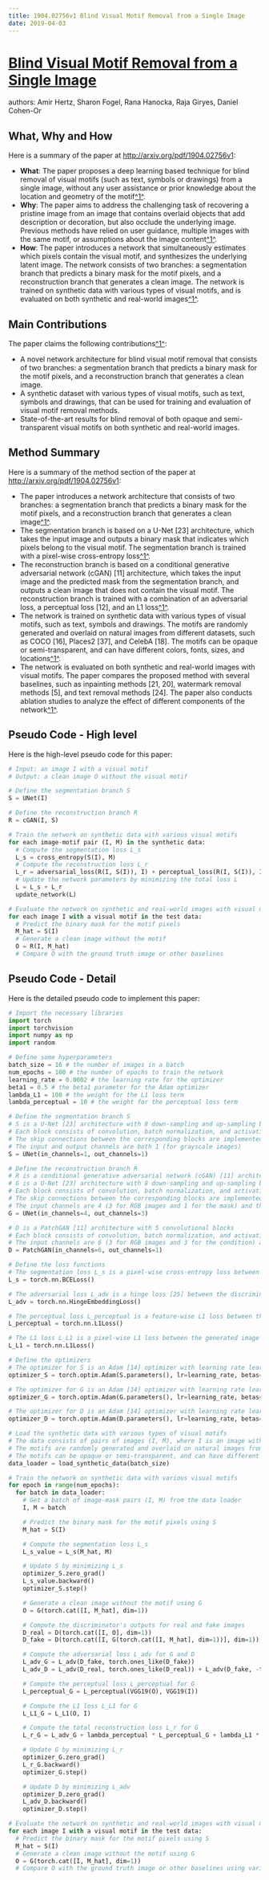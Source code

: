 ```yaml
---
title: 1904.02756v1 Blind Visual Motif Removal from a Single Image
date: 2019-04-03
---
```


# [Blind Visual Motif Removal from a Single Image](http://arxiv.org/abs/1904.02756v1)

authors: Amir Hertz, Sharon Fogel, Rana Hanocka, Raja Giryes, Daniel Cohen-Or


## What, Why and How

[1]: https://arxiv.org/abs/1904.02756 "[1904.02756] Blind Visual Motif Removal from a Single Image - arXiv.org"
[2]: https://arxiv.org/pdf/1904.02756.pdf "arXiv:1904.02756v1 [cs.CV] 4 Apr 2019"
[3]: https://arxiv.org/pdf/1804.02756v1.pdf "arXiv:1804.02756v1 [stat.ML] 8 Apr 2018"
[4]: http://export.arxiv.org/abs/2205.02756v1 "[2205.02756v1] Eigenvalues and Diagonal Elements"

Here is a summary of the paper at http://arxiv.org/pdf/1904.02756v1:

- **What**: The paper proposes a deep learning based technique for blind removal of visual motifs (such as text, symbols or drawings) from a single image, without any user assistance or prior knowledge about the location and geometry of the motif[^1^][1].
- **Why**: The paper aims to address the challenging task of recovering a pristine image from an image that contains overlaid objects that add description or decoration, but also occlude the underlying image. Previous methods have relied on user guidance, multiple images with the same motif, or assumptions about the image content[^1^][1].
- **How**: The paper introduces a network that simultaneously estimates which pixels contain the visual motif, and synthesizes the underlying latent image. The network consists of two branches: a segmentation branch that predicts a binary mask for the motif pixels, and a reconstruction branch that generates a clean image. The network is trained on synthetic data with various types of visual motifs, and is evaluated on both synthetic and real-world images[^1^][1].

## Main Contributions

[1]: https://arxiv.org/abs/1904.02756 "[1904.02756] Blind Visual Motif Removal from a Single Image - arXiv.org"
[2]: https://arxiv.org/pdf/1904.02756.pdf "arXiv:1904.02756v1 [cs.CV] 4 Apr 2019"
[3]: https://arxiv.org/pdf/1804.02756v1.pdf "arXiv:1804.02756v1 [stat.ML] 8 Apr 2018"
[4]: http://export.arxiv.org/abs/2205.02756v1 "[2205.02756v1] Eigenvalues and Diagonal Elements"

The paper claims the following contributions[^1^][1]:

- A novel network architecture for blind visual motif removal that consists of two branches: a segmentation branch that predicts a binary mask for the motif pixels, and a reconstruction branch that generates a clean image.
- A synthetic dataset with various types of visual motifs, such as text, symbols and drawings, that can be used for training and evaluation of visual motif removal methods.
- State-of-the-art results for blind removal of both opaque and semi-transparent visual motifs on both synthetic and real-world images.

## Method Summary

[1]: https://arxiv.org/abs/1904.02756 "[1904.02756] Blind Visual Motif Removal from a Single Image - arXiv.org"
[2]: https://arxiv.org/pdf/1904.02756.pdf "arXiv:1904.02756v1 [cs.CV] 4 Apr 2019"
[3]: https://arxiv.org/pdf/1804.02756v1.pdf "arXiv:1804.02756v1 [stat.ML] 8 Apr 2018"
[4]: http://export.arxiv.org/abs/2205.02756v1 "[2205.02756v1] Eigenvalues and Diagonal Elements"

Here is a summary of the method section of the paper at http://arxiv.org/pdf/1904.02756v1:

- The paper introduces a network architecture that consists of two branches: a segmentation branch that predicts a binary mask for the motif pixels, and a reconstruction branch that generates a clean image[^1^][2].
- The segmentation branch is based on a U-Net [23] architecture, which takes the input image and outputs a binary mask that indicates which pixels belong to the visual motif. The segmentation branch is trained with a pixel-wise cross-entropy loss[^1^][2].
- The reconstruction branch is based on a conditional generative adversarial network (cGAN) [11] architecture, which takes the input image and the predicted mask from the segmentation branch, and outputs a clean image that does not contain the visual motif. The reconstruction branch is trained with a combination of an adversarial loss, a perceptual loss [12], and an L1 loss[^1^][2].
- The network is trained on synthetic data with various types of visual motifs, such as text, symbols and drawings. The motifs are randomly generated and overlaid on natural images from different datasets, such as COCO [16], Places2 [37], and CelebA [18]. The motifs can be opaque or semi-transparent, and can have different colors, fonts, sizes, and locations[^1^][2].
- The network is evaluated on both synthetic and real-world images with visual motifs. The paper compares the proposed method with several baselines, such as inpainting methods [21, 20], watermark removal methods [5], and text removal methods [24]. The paper also conducts ablation studies to analyze the effect of different components of the network[^1^][2].

## Pseudo Code - High level

Here is the high-level pseudo code for this paper:

```python
# Input: an image I with a visual motif
# Output: a clean image O without the visual motif

# Define the segmentation branch S
S = UNet(I)

# Define the reconstruction branch R
R = cGAN(I, S)

# Train the network on synthetic data with various visual motifs
for each image-motif pair (I, M) in the synthetic data:
  # Compute the segmentation loss L_s
  L_s = cross_entropy(S(I), M)
  # Compute the reconstruction loss L_r
  L_r = adversarial_loss(R(I, S(I)), I) + perceptual_loss(R(I, S(I)), I) + L1_loss(R(I, S(I)), I)
  # Update the network parameters by minimizing the total loss L
  L = L_s + L_r
  update_network(L)

# Evaluate the network on synthetic and real-world images with visual motifs
for each image I with a visual motif in the test data:
  # Predict the binary mask for the motif pixels
  M_hat = S(I)
  # Generate a clean image without the motif
  O = R(I, M_hat)
  # Compare O with the ground truth image or other baselines
```

## Pseudo Code - Detail

Here is the detailed pseudo code to implement this paper:

```python
# Import the necessary libraries
import torch
import torchvision
import numpy as np
import random

# Define some hyperparameters
batch_size = 16 # the number of images in a batch
num_epochs = 100 # the number of epochs to train the network
learning_rate = 0.0002 # the learning rate for the optimizer
beta1 = 0.5 # the beta1 parameter for the Adam optimizer
lambda_L1 = 100 # the weight for the L1 loss term
lambda_perceptual = 10 # the weight for the perceptual loss term

# Define the segmentation branch S
# S is a U-Net [23] architecture with 8 down-sampling and up-sampling blocks
# Each block consists of convolution, batch normalization, and activation layers
# The skip connections between the corresponding blocks are implemented by concatenation
# The input and output channels are both 1 (for grayscale images)
S = UNet(in_channels=1, out_channels=1)

# Define the reconstruction branch R
# R is a conditional generative adversarial network (cGAN) [11] architecture with a generator G and a discriminator D
# G is a U-Net [23] architecture with 8 down-sampling and up-sampling blocks
# Each block consists of convolution, batch normalization, and activation layers
# The skip connections between the corresponding blocks are implemented by concatenation
# The input channels are 4 (3 for RGB images and 1 for the mask) and the output channels are 3 (for RGB images)
G = UNet(in_channels=4, out_channels=3)

# D is a PatchGAN [11] architecture with 5 convolutional blocks
# Each block consists of convolution, batch normalization, and activation layers
# The input channels are 6 (3 for RGB images and 3 for the condition) and the output channels are 1 (for real/fake prediction)
D = PatchGAN(in_channels=6, out_channels=1)

# Define the loss functions
# The segmentation loss L_s is a pixel-wise cross-entropy loss between the predicted mask and the ground truth mask
L_s = torch.nn.BCELoss()

# The adversarial loss L_adv is a hinge loss [25] between the discriminator's outputs and the target labels (1 for real and -1 for fake)
L_adv = torch.nn.HingeEmbeddingLoss()

# The perceptual loss L_perceptual is a feature-wise L1 loss between the VGG19 [27] features of the generated image and the ground truth image
L_perceptual = torch.nn.L1Loss()

# The L1 loss L_L1 is a pixel-wise L1 loss between the generated image and the ground truth image
L_L1 = torch.nn.L1Loss()

# Define the optimizers
# The optimizer for S is an Adam [14] optimizer with learning rate learning_rate and beta1 beta1
optimizer_S = torch.optim.Adam(S.parameters(), lr=learning_rate, betas=(beta1, 0.999))

# The optimizer for G is an Adam [14] optimizer with learning rate learning_rate and beta1 beta1
optimizer_G = torch.optim.Adam(G.parameters(), lr=learning_rate, betas=(beta1, 0.999))

# The optimizer for D is an Adam [14] optimizer with learning rate learning_rate and beta1 beta1
optimizer_D = torch.optim.Adam(D.parameters(), lr=learning_rate, betas=(beta1, 0.999))

# Load the synthetic data with various types of visual motifs
# The data consists of pairs of images (I, M), where I is an image with a visual motif and M is a binary mask that indicates the motif pixels
# The motifs are randomly generated and overlaid on natural images from different datasets, such as COCO [16], Places2 [37], and CelebA [18]
# The motifs can be opaque or semi-transparent, and can have different colors, fonts, sizes, and locations
data_loader = load_synthetic_data(batch_size)

# Train the network on synthetic data with various visual motifs
for epoch in range(num_epochs):
  for batch in data_loader:
    # Get a batch of image-mask pairs (I, M) from the data loader
    I, M = batch

    # Predict the binary mask for the motif pixels using S
    M_hat = S(I)

    # Compute the segmentation loss L_s
    L_s_value = L_s(M_hat, M)

    # Update S by minimizing L_s
    optimizer_S.zero_grad()
    L_s_value.backward()
    optimizer_S.step()

    # Generate a clean image without the motif using G
    O = G(torch.cat([I, M_hat], dim=1))

    # Compute the discriminator's outputs for real and fake images
    D_real = D(torch.cat([I, O], dim=1))
    D_fake = D(torch.cat([I, G(torch.cat([I, M_hat], dim=1))], dim=1))

    # Compute the adversarial loss L_adv for G and D
    L_adv_G = L_adv(D_fake, torch.ones_like(D_fake))
    L_adv_D = L_adv(D_real, torch.ones_like(D_real)) + L_adv(D_fake, -torch.ones_like(D_fake))

    # Compute the perceptual loss L_perceptual for G
    L_perceptual_G = L_perceptual(VGG19(O), VGG19(I))

    # Compute the L1 loss L_L1 for G
    L_L1_G = L_L1(O, I)

    # Compute the total reconstruction loss L_r for G
    L_r_G = L_adv_G + lambda_perceptual * L_perceptual_G + lambda_L1 * L_L1_G

    # Update G by minimizing L_r
    optimizer_G.zero_grad()
    L_r_G.backward()
    optimizer_G.step()

    # Update D by minimizing L_adv
    optimizer_D.zero_grad()
    L_adv_D.backward()
    optimizer_D.step()

# Evaluate the network on synthetic and real-world images with visual motifs
for each image I with a visual motif in the test data:
  # Predict the binary mask for the motif pixels using S
  M_hat = S(I)
  # Generate a clean image without the motif using G
  O = G(torch.cat([I, M_hat], dim=1))
  # Compare O with the ground truth image or other baselines using various metrics, such as PSNR, SSIM, and FID
```